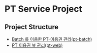 # PT Service Project
## Project Structure
- [Batch 를 이용한 PT-이용권 관리(pt-batch)](./pt-batch)
- [PT 이용권 뷰 관리(pt-web)](./pt-web)